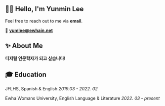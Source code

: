 ## ✋🏻 Hello, I'm Yunmin Lee

Feel free to reach out to me via **email**.

📩 **yumlee@ewhain.net**



## ✨ About Me

**디지털 인문학자가 되고 싶습니다!**




## 🎓 Education

JFLHS, Spanish & English _2019.03 - 2022. 02_

Ewha Womans University, English Language & Literature _2022. 03 - present_
